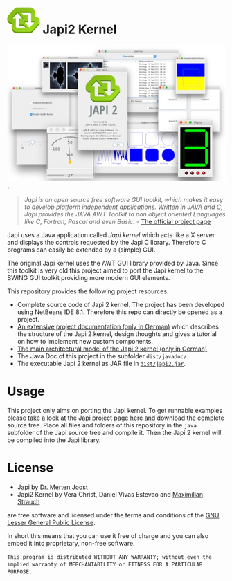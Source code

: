 # ![Japi2 kernel program icon](/japi-logo.png?raw=true "Japi2 kernel program icon") Japi2 Kernel

[![Collage of Japi2 kernel](/screenshot_small.jpg?raw=true "Collage of Japi2 kernel")](japi_collage_big.png?raw=true).

> *Japi is an open source free software GUI toolkit, which makes it easy to develop platform independent applications. Written in JAVA and C, Japi provides the JAVA AWT Toolkit to non object oriented Languages like C, Fortran, Pascal and even Basic.* - [The official project page](https://userpages.uni-koblenz.de/~evol/japi/japi.html)

Japi uses a Java application called *Japi kernel* which acts like a X server and displays the controls requested by the Japi C library. Therefore C programs can easily be extended by a (simple) GUI.

The original Japi kernel uses the AWT GUI library provided by Java. Since this toolkit is very old this project aimed to port the Japi kernel to the SWING GUI toolkit providing more modern GUI elements.

This repository provides the following project resources:

 - Complete source code of Japi 2 kernel. The project has been developed using NetBeans IDE 8.1. Therefore this repo can directly be opened as a project.
 - [An extensive project documentation (only in German)](/documentation.pdf?raw=true) which describes the structure of the Japi 2 kernel, design thoughts and gives a tutorial on how to implement new custom components.
 - [The main architectural model of the Japi 2 kernel (only in German)](/japi4-model.pdf?raw=true)
 - The Java Doc of this project in the subfolder `dist/javadoc/`.
 - The executable Japi 2 kernel as JAR file in [`dist/japi2.jar`](/dist/japi2.jar?raw=true).

# Usage

This project only aims on porting the Japi kernel. To get runnable examples please take a look at the Japi project page [here](https://userpages.uni-koblenz.de/~evol/japi/japi.html) and download the complete source tree. Place all files and folders of this repository in the `java` subfolder of the Japi source tree and compile it. Then the Japi 2 kernel will be compiled into the Japi library.

# License

 - Japi by [Dr. Merten Joost](https://userpages.uni-koblenz.de/~evol/Merten.html)
 - Japi2 Kernel by Vera Christ, Daniel Vivas Estevao and [Maximilian Strauch](http://maxstrauch.github.io/)

are free software and licensed under the terms and conditions of the [GNU Lesser General Public License](/LICENSE.txt?raw=true).

In short this means that you can use it free of charge and you can also embed it into proprietary, non-free software.

`This program is distributed WITHOUT ANY WARRANTY; without even the implied warranty of MERCHANTABILITY or FITNESS FOR A PARTICULAR PURPOSE.`